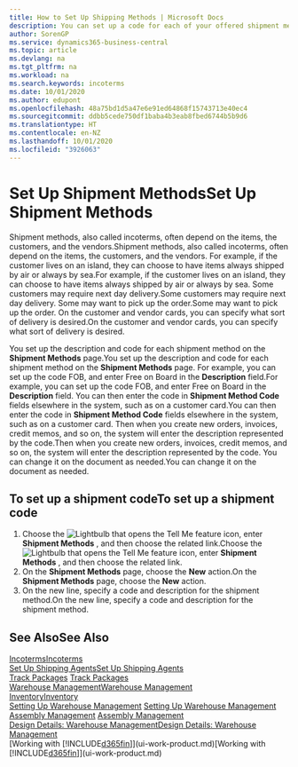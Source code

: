 ```yaml
---
title: How to Set Up Shipping Methods | Microsoft Docs
description: You can set up a code for each of your offered shipment methods, such as  and enter information about them.
author: SorenGP
ms.service: dynamics365-business-central
ms.topic: article
ms.devlang: na
ms.tgt_pltfrm: na
ms.workload: na
ms.search.keywords: incoterms
ms.date: 10/01/2020
ms.author: edupont
ms.openlocfilehash: 48a75bd1d5a47e6e91ed64868f15743713e40ec4
ms.sourcegitcommit: ddbb5cede750df1baba4b3eab8fbed6744b5b9d6
ms.translationtype: HT
ms.contentlocale: en-NZ
ms.lasthandoff: 10/01/2020
ms.locfileid: "3926063"
---
```

# <a name="set-up-shipment-methods"></a><span data-ttu-id="87a62-103">Set Up Shipment Methods</span><span class="sxs-lookup"><span data-stu-id="87a62-103">Set Up Shipment Methods</span></span>
<span data-ttu-id="87a62-104">Shipment methods, also called incoterms, often depend on the items, the customers, and the vendors.</span><span class="sxs-lookup"><span data-stu-id="87a62-104">Shipment methods, also called incoterms, often depend on the items, the customers, and the vendors.</span></span> <span data-ttu-id="87a62-105">For example, if the customer lives on an island, they can choose to have items always shipped by air or always by sea.</span><span class="sxs-lookup"><span data-stu-id="87a62-105">For example, if the customer lives on an island, they can choose to have items always shipped by air or always by sea.</span></span> <span data-ttu-id="87a62-106">Some customers may require next day delivery.</span><span class="sxs-lookup"><span data-stu-id="87a62-106">Some customers may require next day delivery.</span></span> <span data-ttu-id="87a62-107">Some may want to pick up the order.</span><span class="sxs-lookup"><span data-stu-id="87a62-107">Some may want to pick up the order.</span></span> <span data-ttu-id="87a62-108">On the customer and vendor cards, you can specify what sort of delivery is desired.</span><span class="sxs-lookup"><span data-stu-id="87a62-108">On the customer and vendor cards, you can specify what sort of delivery is desired.</span></span>

<span data-ttu-id="87a62-109">You set up the description and code for each shipment method on the **Shipment Methods** page.</span><span class="sxs-lookup"><span data-stu-id="87a62-109">You set up the description and code for each shipment method on the **Shipment Methods** page.</span></span> <span data-ttu-id="87a62-110">For example, you can set up the code FOB, and enter Free on Board in the **Description** field.</span><span class="sxs-lookup"><span data-stu-id="87a62-110">For example, you can set up the code FOB, and enter Free on Board in the **Description** field.</span></span> <span data-ttu-id="87a62-111">You can then enter the code in **Shipment Method Code** fields elsewhere in the system, such as on a customer card.</span><span class="sxs-lookup"><span data-stu-id="87a62-111">You can then enter the code in **Shipment Method Code** fields elsewhere in the system, such as on a customer card.</span></span> <span data-ttu-id="87a62-112">Then when you create new orders, invoices, credit memos, and so on, the system will enter the description represented by the code.</span><span class="sxs-lookup"><span data-stu-id="87a62-112">Then when you create new orders, invoices, credit memos, and so on, the system will enter the description represented by the code.</span></span> <span data-ttu-id="87a62-113">You can change it on the document as needed.</span><span class="sxs-lookup"><span data-stu-id="87a62-113">You can change it on the document as needed.</span></span>

## <a name="to-set-up-a-shipment-code"></a><span data-ttu-id="87a62-114">To set up a shipment code</span><span class="sxs-lookup"><span data-stu-id="87a62-114">To set up a shipment code</span></span>
1. <span data-ttu-id="87a62-115">Choose the ![Lightbulb that opens the Tell Me feature](media/ui-search/search_small.png "Tell me what you want to do") icon, enter **Shipment Methods** , and then choose the related link.</span><span class="sxs-lookup"><span data-stu-id="87a62-115">Choose the ![Lightbulb that opens the Tell Me feature](media/ui-search/search_small.png "Tell me what you want to do") icon, enter **Shipment Methods** , and then choose the related link.</span></span>
2. <span data-ttu-id="87a62-116">On the **Shipment Methods** page, choose the **New** action.</span><span class="sxs-lookup"><span data-stu-id="87a62-116">On the **Shipment Methods** page, choose the **New** action.</span></span>
3. <span data-ttu-id="87a62-117">On the new line, specify a code and description for the shipment method.</span><span class="sxs-lookup"><span data-stu-id="87a62-117">On the new line, specify a code and description for the shipment method.</span></span>

## <a name="see-also"></a><span data-ttu-id="87a62-118">See Also</span><span class="sxs-lookup"><span data-stu-id="87a62-118">See Also</span></span>
[<span data-ttu-id="87a62-119">Incoterms</span><span class="sxs-lookup"><span data-stu-id="87a62-119">Incoterms</span></span>](https://iccwbo.org/resources-for-business/incoterms-rules)  
[<span data-ttu-id="87a62-120">Set Up Shipping Agents</span><span class="sxs-lookup"><span data-stu-id="87a62-120">Set Up Shipping Agents</span></span>](sales-how-to-set-up-shipping-agents.md)  
<span data-ttu-id="87a62-121">[Track Packages](sales-how-track-packages.md)  </span><span class="sxs-lookup"><span data-stu-id="87a62-121">[Track Packages](sales-how-track-packages.md)  </span></span>  
[<span data-ttu-id="87a62-122">Warehouse Management</span><span class="sxs-lookup"><span data-stu-id="87a62-122">Warehouse Management</span></span>](warehouse-manage-warehouse.md)  
[<span data-ttu-id="87a62-123">Inventory</span><span class="sxs-lookup"><span data-stu-id="87a62-123">Inventory</span></span>](inventory-manage-inventory.md)  
<span data-ttu-id="87a62-124">[Setting Up Warehouse Management](warehouse-setup-warehouse.md)   </span><span class="sxs-lookup"><span data-stu-id="87a62-124">[Setting Up Warehouse Management](warehouse-setup-warehouse.md)   </span></span>  
<span data-ttu-id="87a62-125">[Assembly Management](assembly-assemble-items.md)  </span><span class="sxs-lookup"><span data-stu-id="87a62-125">[Assembly Management](assembly-assemble-items.md)  </span></span>  
[<span data-ttu-id="87a62-126">Design Details: Warehouse Management</span><span class="sxs-lookup"><span data-stu-id="87a62-126">Design Details: Warehouse Management</span></span>](design-details-warehouse-management.md)  
<span data-ttu-id="87a62-127">[Working with [!INCLUDE[d365fin](includes/d365fin_md.md)]](ui-work-product.md)</span><span class="sxs-lookup"><span data-stu-id="87a62-127">[Working with [!INCLUDE[d365fin](includes/d365fin_md.md)]](ui-work-product.md)</span></span>  
